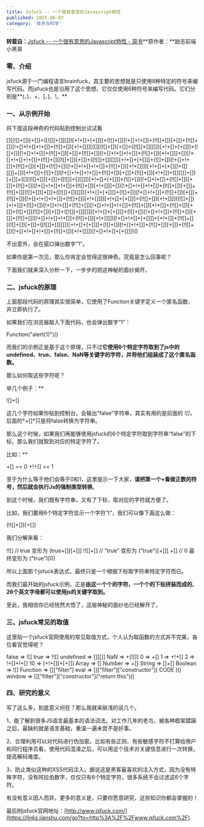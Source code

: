 ```yaml
---
title: Jsfuck -- 一个很有意思的Javascript特性
published: 2025-06-07
category: '技术与科学'
---
```


**转载自：**[Jsfuck -- 一个很有意思的Javascript特性 - 简书](https://www.jianshu.com/p/e7246218f424)**原作者：**励志前端小黑哥

### 零、介绍

jsfuck源于一门编程语言brainfuck，其主要的思想就是只使用8种特定的符号来编写代码。而jsfuck也是沿用了这个思想，它仅仅使用6种符号来编写代码。它们分别是**(、)、+、[、]、!。**

### 一、从示例开始

将下面这段神奇的代码贴到控制台试试看

&#91;]&#91;(!&#91;]+&#91;])&#91;+&#91;]]+(&#91;!&#91;]]+&#91;]&#91;&#91;]])&#91;+!+&#91;]+&#91;+&#91;]]]+(!&#91;]+&#91;])&#91;!+&#91;]+!+&#91;]]+(!!&#91;]+&#91;])&#91;+&#91;]]+(!!&#91;]+&#91;])&#91;!+&#91;]+!+&#91;]+!+&#91;]]+(!!&#91;]+&#91;])&#91;+!+&#91;]]]&#91;(&#91;]&#91;(!&#91;]+&#91;])&#91;+&#91;]]+(&#91;!&#91;]]+&#91;]&#91;&#91;]])&#91;+!+&#91;]+&#91;+&#91;]]]+(!&#91;]+&#91;])&#91;!+&#91;]+!+&#91;]]+(!!&#91;]+&#91;])&#91;+&#91;]]+(!!&#91;]+&#91;])&#91;!+&#91;]+!+&#91;]+!+&#91;]]+(!!&#91;]+&#91;])&#91;+!+&#91;]]]+&#91;])&#91;!+&#91;]+!+&#91;]+!+&#91;]]+(!!&#91;]+&#91;]&#91;(!&#91;]+&#91;])&#91;+&#91;]]+(&#91;!&#91;]]+&#91;]&#91;&#91;]])&#91;+!+&#91;]+&#91;+&#91;]]]+(!&#91;]+&#91;])&#91;!+&#91;]+!+&#91;]]+(!!&#91;]+&#91;])&#91;+&#91;]]+(!!&#91;]+&#91;])&#91;!+&#91;]+!+&#91;]+!+&#91;]]+(!!&#91;]+&#91;])&#91;+!+&#91;]]])&#91;+!+&#91;]+&#91;+&#91;]]]+(&#91;]&#91;&#91;]]+&#91;])&#91;+!+&#91;]]+(!&#91;]+&#91;])&#91;!+&#91;]+!+&#91;]+!+&#91;]]+(!!&#91;]+&#91;])&#91;+&#91;]]+(!!&#91;]+&#91;])&#91;+!+&#91;]]+(&#91;]&#91;&#91;]]+&#91;])&#91;+&#91;]]+(&#91;]&#91;(!&#91;]+&#91;])&#91;+&#91;]]+(&#91;!&#91;]]+&#91;]&#91;&#91;]])&#91;+!+&#91;]+&#91;+&#91;]]]+(!&#91;]+&#91;])&#91;!+&#91;]+!+&#91;]]+(!!&#91;]+&#91;])&#91;+&#91;]]+(!!&#91;]+&#91;])&#91;!+&#91;]+!+&#91;]+!+&#91;]]+(!!&#91;]+&#91;])&#91;+!+&#91;]]]+&#91;])&#91;!+&#91;]+!+&#91;]+!+&#91;]]+(!!&#91;]+&#91;])&#91;+&#91;]]+(!!&#91;]+&#91;]&#91;(!&#91;]+&#91;])&#91;+&#91;]]+(&#91;!&#91;]]+&#91;]&#91;&#91;]])&#91;+!+&#91;]+&#91;+&#91;]]]+(!&#91;]+&#91;])&#91;!+&#91;]+!+&#91;]]+(!!&#91;]+&#91;])&#91;+&#91;]]+(!!&#91;]+&#91;])&#91;!+&#91;]+!+&#91;]+!+&#91;]]+(!!&#91;]+&#91;])&#91;+!+&#91;]]])&#91;+!+&#91;]+&#91;+&#91;]]]+(!!&#91;]+&#91;])&#91;+!+&#91;]]]((!&#91;]+&#91;])&#91;+!+&#91;]]+(!&#91;]+&#91;])&#91;!+&#91;]+!+&#91;]]+(!!&#91;]+&#91;])&#91;!+&#91;]+!+&#91;]+!+&#91;]]+(!!&#91;]+&#91;])&#91;+!+&#91;]]+(!!&#91;]+&#91;])&#91;+&#91;]]+(!&#91;]+&#91;]&#91;(!&#91;]+&#91;])&#91;+&#91;]]+(&#91;!&#91;]]+&#91;]&#91;&#91;]])&#91;+!+&#91;]+&#91;+&#91;]]]+(!&#91;]+&#91;])&#91;!+&#91;]+!+&#91;]]+(!!&#91;]+&#91;])&#91;+&#91;]]+(!!&#91;]+&#91;])&#91;!+&#91;]+!+&#91;]+!+&#91;]]+(!!&#91;]+&#91;])&#91;+!+&#91;]]])&#91;!+&#91;]+!+&#91;]+&#91;+&#91;]]]+&#91;+!+&#91;]]+(!!&#91;]+&#91;]&#91;(!&#91;]+&#91;])&#91;+&#91;]]+(&#91;!&#91;]]+&#91;]&#91;&#91;]])&#91;+!+&#91;]+&#91;+&#91;]]]+(!&#91;]+&#91;])&#91;!+&#91;]+!+&#91;]]+(!!&#91;]+&#91;])&#91;+&#91;]]+(!!&#91;]+&#91;])&#91;!+&#91;]+!+&#91;]+!+&#91;]]+(!!&#91;]+&#91;])&#91;+!+&#91;]]])&#91;!+&#91;]+!+&#91;]+&#91;+&#91;]]])()

不出意外，会在窗口弹出数字“1”。

如果你是第一次见，那么你肯定会觉得这很神奇。究竟是怎么回事呢？

下面我们就来深入分析一下，一步步的把这神秘的面纱揭开。

### 二、jsfuck的原理

上面那段代码的原理其实很简单，它使用了Function关键字定义一个匿名函数，并立即执行了。

如果我们在浏览器敲入下面代码，也会弹出数字“1”：

Function("alert(1)")()

而我们的示例正是基于这个原理，只不过**它使用6个特定字符取到了js中的undefined、true、false、NaN等关键字的字符，并将他们组装成了这个匿名函数。**

那么如何取这些字符呢？

举几个例子：**

!&#91;]+&#91;]

这几个字符如果你贴到控制台，会输出“false”字符串，其实有用的是前面的 *![]*，后面的*+[]*只是将false转换为字符串。

那么这个时候，如果我们再能够使用jsfuck的6个特定字符取到字符串“false”的下标，那么我们就取到对应的特定字符了。

比如：**

+&#91;] == 0
+!+&#91;] == 1

至于为什么等于他们会等于0和1，这里提示一下大家，**请把第一个+看做正数的符号，然后就会执行Js的强制类型转换**。

到这个时候，我们既有字符串，又有了下标，取对应的字符就方便了。

比如，我们要用6个特定字符显示一个字符“t”，我们可以像下面这么做：

(!!&#91;]+&#91;])&#91;+&#91;]]

我们分解来看：

!!&#91;]      // true    变形为 (true+&#91;])&#91;+&#91;]]
!!&#91;]+&#91;]   // "true"  变形为 ("true")&#91;+&#91;]]
+&#91;]       // 0       最终变形为 ("true")&#91;0]

所以上面那个jsfuck表达式，最终只是一个根据下标取字符串特定字符而已。

而我们最开始的jsfuck示例，正是**由这一个个的字符，一个个的下标拼装而成的**。**26个英文字母都可以使用js的关键字取到。**

至此，我相信你已经恍然大悟了，这层神秘的面纱也已经解开了。

### 三、jsfuck常见的取值

这里贴一个jsfuck官网使用的常见取值方式，个人认为取函数的方式并不完美，各位看官觉得呢？

false       =>  !&#91;]
true        =>  !!&#91;]
undefined   =>  &#91;]&#91;&#91;]]
NaN         =>  +&#91;!&#91;]]
0           =>  +&#91;]
1           =>  +!+&#91;]
2           =>  !+&#91;]+!+&#91;]
10          =>  &#91;+!+&#91;]]+&#91;+&#91;]]
Array       =>  &#91;]
Number      =>  +&#91;]
String      =>  &#91;]+&#91;]
Boolean     =>  !&#91;]
Function    =>  &#91;]&#91;"filter"]
eval        =>  &#91;]&#91;"filter"]&#91;"constructor"]( CODE )()
window      =>  &#91;]&#91;"filter"]&#91;"constructor"]("return this")()

### 四、研究的意义

写了这么多，到底意义何在？那么我就来肤浅的说几个。

1、能了解到很多JS语言最基本的语法词法。对工作几年的老鸟，被各种框架蹂躏之后，最缺的就是语言基础，重温一遍未尝不是好事。

2、合理利用可以对代码进行伪加密。比如有些正则、有些敏感字符不打算给用户和同行程序员看，使用代码混淆之后，可以用这个技术对关键信息进行一次转换，提高解码难度。

3、防止类似这种的XSS代码注入。据说这是黑客最喜欢的注入方式，因为没有特殊字符，没有阿拉伯数字，仅仅只有6个特定字符，很多系统不会过滤这6个字符。

有没有意义因人而异，更多的意义是，只要你愿意研究，这些知识你都会掌握的！

最后附jsfuck官网地址：[http://www.jsfuck.com/](https://links.jianshu.com/go?to=http%3A%2F%2Fwww.jsfuck.com%2F)